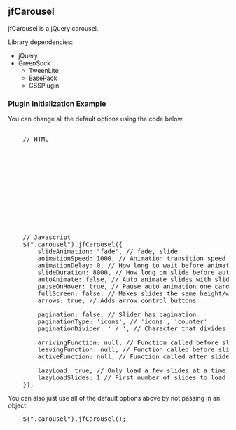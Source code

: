 <h2>jfCarousel</h2>

<p>jfCarousel is a jQuery carousel.</p>

<p>Library dependencies:</p>

<ul>
	<li>jQuery</li>
	<li>GreenSock
		<ul>
			<li>TweenLite</li>
			<li>EasePack</li>
			<li>CSSPlugin</li>
		</ul>
	</li>
</ul>

<h3>Plugin Initialization Example</h3>

<p>You can change all the default options using the code below.</p>

<pre>

	// HTML
	<div class="carousel">
		<div class="slide" data-src="images/vintage-grey-airplane-plane.jpg"></div>
		<div class="slide" data-src="images/beach.jpg"></div>
		<div class="slide" data-src="images/city.jpg"></div>
		<div class="slide" data-src="images/road.jpg"></div>
	</div>

	// Javascript
	$(".carousel").jfCarousel({
		slideAnimation: "fade", // fade, slide
		animationSpeed: 1000, // Animation transition speed
		animationDelay: 0, // How long to wait before animating
		slideDuration: 8000, // How long on slide before auto animation
		autoAnimate: false, // Auto animate slides with slideDuration as timer
		pauseOnHover: true, // Pause auto animation one carousel hover
		fullScreen: false, // Makes slides the same height/width as window
		arrows: true, // Adds arrow control buttons

		pagination: false, // Slider has pagination
		paginationType: 'icons', // 'icons', 'counter'
		paginationDivider: ' / ', // Character that divides current slide and slide count. ex: 1 / 8

		arrivingFunction: null, // Function called before slide animation, returns next slide
		leavingFunction: null, // Function called before slide animation, returns prev slide
		activeFunction: null, // Function called after slide animation, returns current slide

		lazyLoad: true, // Only load a few slides at a time
		lazyLoadSlides: 1 // First number of slides to load before page load (including 1st slide)
	});
</pre>

<p>You can also just use all of the default options above by not passing in an object.</p>

<pre>
	$(".carousel").jfCarousel();
</pre>